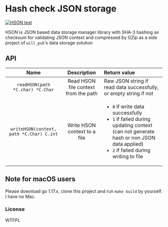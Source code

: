 # Hash check JSON storage

[![HSON test](https://github.com/rk0cc/hson/actions/workflows/go.yml/badge.svg)](https://github.com/rk0cc/hson/actions/workflows/go.yml)

HSON is JSON based data storage manager library with SHA-3 hashing as checksum for validating JSON context and compressed by GZip
as a side project of `will_pub`'s data storage solution

## API
|Name|Description|Return value|
|:-:|:-:|:--|
|`readHSON(path *C.char) *C.Char`|Read HSON file context from the path|Raw JSON string if read data successfully, or empty string if not|
|`writeHSON(context, path *C.Char) C.int`|Write HSON context to a file|<ul><li>`0` if write data successfully</li><li>`1` if failed during updating context (can not generate hash or non JSON data applied)</li><li>`2` if failed during writing to file</li></ul>|

## Note for macOS users

Please download go 1.17.x, clone this project and run `make build` by yourself. I have no Mac.

### License
WTFPL
